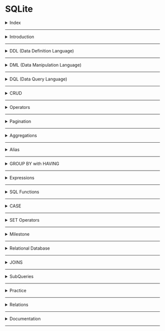 # SQLite

<details>
<summary>Index</summary>

## Index

- Introduction
- DDL (Data Definition Language)
- DML (Data Manipulation Language)
- DQL (Data Query Language)
- CRUD
- Operators
- Pagination
- Aggregations
- Alias
- GROUP BY with HAVING
- Expressions
- SQL Functions
- CASE
- SET Operators
- Milestone
- Relational Database
- JOINS
- SubQueries
- Practice
- Relations
- Documentation

</details>

---

<details>
<summary>Introduction</summary>

## Introduction

- **SQL** stands for **Structured Query Language**
- **DBMS** stands for **Database Management System**
- SQL is used to perform operations on Relational DBMS.
- Relational Database stores the data in the form of Tables.
- SQL provides multiple commands to perform various operations like `create`, `read`, `update` and `delete` the data.
- DBMS is a software that allows users to create, manage, and manipulate databases efficiently.
- DBMS Examples: `SQLite`, `MySQL`, and `PostgreSQL`

</details>

---

<details>
<summary>DDL (Data Definition Language)</summary>

## DDL (Data Definition Language)

- **DDL** stands for **Data Definition Language**
- DDL commands are used to define and manage database tables and table_indexes.
- DDL commands create, modify, and delete database tables and table_indexes but do not work directly with data
- Example : `CREATE`, `ALTER`, `DROP`
  1. **CREATE** : Used to create tables and indexes.
  2. **ALTER** : Modifies the structure of an existing table, for example, by adding or removing columns in a table.
  3. **DROP** : Deletes an entire database table or table_index.

### 1. CREATE TABLE

The CREATE TABLE command is used to create a table and define the type of data each column will store.

```sql
CREATE TABLE player(
    name VARCHAR(200),
    age INTEGER,
    score INTEGER
);
```

| Data Type | Description                                                                    |
| --------- | ------------------------------------------------------------------------------ |
| INTEGER   | Represents whole numbers without decimal points.                               |
| FLOAT     | Represents approximate numeric values with decimal points.                     |
| BOOLEAN   | Represents true or false values.                                               |
| VARCHAR   | Stores text data with a maximum length limit specified.                        |
| TEXT      | Stores large amounts of textual data.                                          |
| DATE      | Represents a date (year, month, and day).                                      |
| TIME      | Represents a time of day (hours, minutes, seconds, and fractions of a second). |
| DATETIME  | Represents a combination of date and time.                                     |

### 2. CREATE INDEX

- An **index** is used to speed up data reading from a table.
- It’s usually added to columns that are often searched or filtered.

```sql
CREATE INDEX idx_player_score ON player(score);
```

Example : Contacts App Analogy

- Without Index: Scrolling through all contacts to find a name.
- With Index: Tapping the first letter (e.g., “B”) to jump directly to names starting with "B".

### 3. ALTER Table

- `ALTER Table` clause is used to **add**, **delete**, or **modify** columns in an existing table.

```sql
ALTER TABLE
   player
ADD
   jersey_num INT
```

```sql
ALTER TABLE
    player RENAME COLUMN jersey_num TO jersey_number;
```

```sql
ALTER TABLE
    player DROP COLUMN jersey_num;
```

### DROP

- `DROP` clause is used to delete a table from the database.

```sql
DROP TABLE player;
```

</details>

---

<details>
<summary>DML (Data Manipulation Language)</summary>

## DML (Data Manipulation Language)

- **DML** stands for **Data Manipulation Language**
- DML is used to insert, update, and delete data in database tables.
- Example : `INSERT`, `UPDATE`, `DELETE`
  - **INSERT** : adds new rows to a table.
  - **UPDATE** : modifies existing data in table rows.
  - **DELETE** : deletes existing rows from a table.

### 1. INSERT

It is used to insert a row into table

```sql
INSERT INTO
     player(name, age, score)
VALUES
     ("Praveen", 29, 35),
     ("Sai", 28, 30);
```

#### 2. UPDATE

Modifying existing data in a table rows.

```sql
-- Update All Rows
UPDATE
    player
SET
    score = 100;
```

```sql
-- Update Specific Rows
UPDATE
    player
SET
   score = 150
WHERE
   name = "Praveen";
```

#### DELETE

deleting existing rows data from a table.

```sql
-- delete all rows
DELETE FROM
    player;
```

```sql
-- delete specific rows

DELETE FROM
    player
WHERE
    name = "Praveen";
```

</details>

---

<details>
<summary>DQL (Data Query Language)</summary>

## DQL (Data Query Language)

- **DQL** stands for **Data Query Language**
- DQL is used to retrieve data from the database.
- DQL is used to query the database and return requested data, often with specific filters, sorting, and grouping.
- Example : `SELECT`
  - SELECT: Fetches data from a database table.
  - Additional Features: `WHERE clause to filter records`, `ORDER BY to sort results`, `GROUP BY to group results based on a column`.

#### SELECT

```sql
-- Retrieve all columns
SELECT *
FROM player;
```

```sql
-- Retrieve specific columns
SELECT
     name,
     age
FROM
     player;
```

```sql
-- Retrieve specific row
SELECT *
FROM player
WHERE name = "Sai";
```

</details>

---

<details>
<summary>CRUD</summary>

## CRUD

**CRUD** operations:

| Operation | SQL Syntax                                                                  |
| --------- | --------------------------------------------------------------------------- |
| Create    | `INSERT INTO table_name (column1, column2) VALUES (value1, value2);`        |
| Retrieve  | `SELECT column1, column2 FROM table_name WHERE condition;`                  |
| Update    | `UPDATE table_name SET column1 = value1, column2 = value2 WHERE condition;` |
| Delete    | `DELETE FROM table_name WHERE condition;`                                   |

</details>

---

<details>
<summary>Operators</summary>

## Operators

### Comparison Operators

- `__=__` Equal to
- `__<>__` Not Equal to
- `__<__` Less than
- `__>__` Greater than
- `__<=__` Less than or Equal to
- `__>=__` Greater than or Equal to

```sql
  SELECT *
  FROM player
  WHERE age <> 20;
```

### String Operations

`LIKE` Operator is used to perform queries on strings. This operator is especially used in `WHERE` clause to retrieve all the rows that match the given pattern.

| Symbol           | Description                        | Example                         |
| ---------------- | ---------------------------------- | ------------------------------- |
| Percent sign (%) | Represents zero or more characters | ch%finds ch, chips, chocolate.. |
| Underscore (\_)  | Represents a single character      | \_atfinds mat, hat, and bat     |

| Pattern          | Example                       | Description                                                                           |
| ---------------- | ----------------------------- | ------------------------------------------------------------------------------------- |
| Exact Match      | `WHERE name LIKE "mobiles"`   | Retrieves products whose name is exactly equal to "mobiles"                           |
| Starts With      | `WHERE name LIKE "mobiles%"`  | Retrieves products whose name starts with "mobiles"                                   |
| Ends With        | `WHERE name LIKE "%mobiles"`  | Retrieves products whose name ends with "mobiles"                                     |
| Contains         | `WHERE name LIKE "%mobiles%"` | Retrieves products whose name contains "mobiles" anywhere within it                   |
| Pattern Matching | `WHERE name LIKE "a_%"`       | Retrieves products whose name starts with "a" and has at least 2 characters in length |

```sql
SELECT
  *
FROM
  product
WHERE
  category LIKE "Gadgets";
```

Get all the products which have exactly 5 characters in brand from the product table.

```sql
SELECT
  *
FROM
  product
WHERE
  brand LIKE "_____";
```

### Logical Operators

with logical operators, we can perform queries based on multiple conditions.

- AND
- OR
- NOT

| Operator | Description                                                           |
| -------- | --------------------------------------------------------------------- |
| AND      | Used to fetch rows that satisfy two or more conditions.               |
| OR       | Used to fetch rows that satisfy at least one of the given conditions. |
| NOT      | Used to negate a condition in the WHERE clause.                       |

```sql
SELECT
  *
FROM
  product
WHERE
  category = "Clothing"
  AND price <= 1000;
```

```sql
-- Ignore all the products with name containing "Cake" from the list of products.
SELECT
  *
FROM
  product
WHERE
  NOT name LIKE "%Cake%";
```

![Logical Operators](https://res.cloudinary.com/dwrwbjd3h/image/upload/v1711430996/portfolio/markdown/sqlite/logical-operators.png)

```sql
SELECT
  *
FROM
  product
WHERE
  brand = "Redmi"
  AND rating > 4
  OR brand = "OnePlus";
```

Above query is equal to below code

```sql
SELECT
    *
FROM
    product
WHERE
    (brand = "Redmi"
    AND rating > 4)
    OR brand = "OnePlus";
```

### IN operator

Retrieves the corresponding rows from the table if the value of column(c1) is present in the given values(v1,v2,..).
![IN Operator](https://res.cloudinary.com/dwrwbjd3h/image/upload/v1711430995/portfolio/markdown/sqlite/in-operator.png)

```sql
SELECT
  *
FROM
  product
WHERE
  brand IN ( "Puma", "Levi's", "Mufti", "Lee", "Denim");
```

### BETWEEN Operator

Retrieves all the rows from table that have cloumn(c1) value present between the given range(v1 and v2).
![BETWEEN Operator](https://res.cloudinary.com/dwrwbjd3h/image/upload/v1711430955/portfolio/markdown/sqlite/between_operator.png)

```sql
SELECT
  name,
  price,
  brand
FROM
  product
WHERE
  price BETWEEN 1000
  AND 5000;
```

Note : When using the BETWEEN operator, the first value should be less than second value. If not, we'll get an incorrect result depending on the DBMS.

### ORDER BY

Arrange Ascending order or Descending order.
`column1 ASC / DESC,`

```sql
SELECT
  name,
  price,
  rating
FROM
  product
WHERE
  brand = "Puma"
ORDER BY
  price ASC,
  rating DESC;
```

### DISTINCT

`DISTINCT` clause is used to return the distinct i.e unique values.

```sql
SELECT
  DISTINCT brand
FROM
  product
ORDER BY
  brand;
```

</details>

---

<details>
<summary>Pagination</summary>

## Pagination

we get limited data only.

- LIMIT
- OFFSET

### LIMIT

LIMIT clause is used to specify the number of rows(n) we would like to have in result.

```sql
SELECT
  name,
  price,
  rating
FROM
  product
WHERE
  brand = "Puma"
ORDER BY
  rating DESC
LIMIT 2;
```

### OFFSET

OFFSET clause is used to specify the position (from nth row) from where the chunk of the results are to be selected.

```sql
SELECT
  name,
  price,
  rating
FROM
  product
ORDER BY
  rating DESC
LIMIT 5
OFFSET 5;
```

</details>

---

<details>
<summary>Aggregations</summary>

## Aggregations

### Aggregation Functions

Combining multiple values into a single value is called aggregation.

| Aggregate Function | Description                          |
| ------------------ | ------------------------------------ |
| COUNT              | Counts the number of values          |
| SUM                | Adds all the values                  |
| MIN                | Returns the minimum value            |
| MAX                | Returns the maximum value            |
| AVG                | Calculates the average of the values |

![Aggregation SUM](https://res.cloudinary.com/dwrwbjd3h/image/upload/v1711430965/portfolio/markdown/sqlite/aggregation_sum.gif)

```sql
SELECT
  SUM(score)
FROM
  player_match_details
WHERE
  name = "Ram";
```

```sql
SELECT
  MAX(score),
  MIN(score)
FROM
  player_match_details
WHERE
  year = 2011;
```

```sql
 SELECT COUNT(*)
 FROM player_match_details;
```

</details>

---

<details>
<summary>Alias</summary>

## Alias

Using the keyword `AS`, we can provide alternate temporary names to the columns in the output.

```sql
SELECT
  name AS player_name
FROM
  player_match_details;
```

</details>

---

<details>
<summary>GROUP BY with HAVING</summary>

### GROUP BY with HAVING

#### GROUP BY

The `GROUP BY` clause in SQL is used to group rows which have same values for the mentioned attributes.

```sql
SELECT
  name, SUM(score) as total_score
FROM
  player_match_details
GROUP BY name;
```

![GROUP BY](https://res.cloudinary.com/dwrwbjd3h/image/upload/v1711430995/portfolio/markdown/sqlite/group_by_having.gif)

```sql
SELECT
 name, COUNT(*) AS half_centuries
FROM
 player_match_details
WHERE score >= 50
GROUP BY name;
```

![GROUP BY with HAVING](https://res.cloudinary.com/dwrwbjd3h/image/upload/v1711431017/portfolio/markdown/sqlite/having.gif)

#### HAVING

`HAVING` clause is used to filter the resultant rows after the application of `GROUP BY` clause.

```sql
SELECT
  name,
  count(*) AS half_centuries
FROM
  player_match_details
WHERE
  score >= 50
GROUP BY
  name
HAVING
  half_centuries > 1;
```

![HAVING](./assets/having.gif)

</details>

---

<details>
<summary>Expressions</summary>

## Expressions

### Using Expressions in SELECT Clause

```sql
SELECT
    id, name, (collection_in_cr-budget_in_cr) as profit
FROM
    movie;
```

### Using Expressions in WHERE Clause

```sql
SELECT
   *
FROM
   movie
WHERE
   (collection_in_cr - budget_in_cr) >= 50;
```

### Using Expressions in UPDATE Clause

```sql
UPDATE movie
SET rating = rating/2;
```

### Expressions in HAVING Clause

```sql
SELECT
  genre
FROM
  movie
GROUP BY
  genre
HAVING
  AVG(collection_in_cr - budget_in_cr) >= 100;
```

</details>

---

<details>
<summary>SQL Functions</summary>

## SQL Functions

1. **Date Functions**: Used to work with dates or times
2. **Cast Functions**: Used to change the data type of a value
3. **Arithmetic Functions**: Used to perform calculations on numbers

### Date Functions

#### strftime()

`strftime()` function is used to extract year, month, day, hour, etc. from a date (or) datetime field based on a specified format as strings.

| Format | Description      | Output Format   | Function                     | Behavior      |
| ------ | ---------------- | --------------- | ---------------------------- | ------------- |
| %Y     | Year             | 1990, 2021 etc. | `strftime("%Y", field_name)` | Extract Year  |
| %m     | Month            | 01 - 12         | `strftime("%m", field_name)` | Extract Month |
| %d     | Day of the month | 01 - 31         | `strftime("%d", field_name)` | Extract Day   |
| %H     | Hour             | 00 - 24         | `strftime("%H", field_name)` | Extract Hour  |

```sql
SELECT
    strftime('%m', release_date) as month,
    COUNT(*) as total_movies
FROM
    movie
WHERE
    strftime('%Y', release_date) = '2010'
GROUP BY
    strftime('%m', release_date);
```

#### CAST Function

In database management systems, the CAST function is used to convert a value from one data type to another data type.  
`CAST(value AS data_type);`

```sql
SELECT
  strftime('%m', release_date) AS MONTH,
  COUNT(*) AS total_movies
FROM
  movie
WHERE
  CAST(strftime('%Y', release_date) AS INTEGER) = 2010
GROUP BY
  strftime('%m', release_date);
```

#### Arithmetic Functions

Arithmetic functions in SQL are used to perform mathematical operations on numeric values. Some commonly used arithmetic functions are `FLOOR`, `CEIL`, and `ROUND`.

- **FLOOR** Function :  
  The FLOOR function rounds a number to the nearest integer below its current value.
- **CEIL** Function :  
  The CEIL function rounds a number to the nearest integer above its current value.
- **ROUND** Function :  
  The ROUND function rounds a number to a specified number of decimal places.

| Function | 2.3 | 3.9 | 4.0 | 5.5 |
| -------- | --- | --- | --- | --- |
| FLOOR    | 2   | 3   | 4   | 5   |
| CEIL     | 3   | 4   | 4   | 6   |
| ROUND    | 2   | 4   | 4   | 6   |

```sql
SELECT
  name,
  ROUND(collection_in_cr, 1) AS RoundedValue,
  CEIL(collection_in_cr) AS CeilValue,
  FLOOR(collection_in_cr) AS FloorValue
FROM
  movie;
```

#### String Functions

String functions in SQL are used to manipulate and operate on string values or character data.

| SQL Function | Behavior                        |
| ------------ | ------------------------------- |
| UPPER()      | Converts a string to upper case |
| LOWER()      | Converts a string to lowercase  |

```sql
SELECT
  name
FROM
  movie
WHERE
  UPPER(name) LIKE UPPER("%avengers%");
```

</details>

---

<details>
<summary>CASE</summary>

## CASE Clause

SQL provides **CASE** clause to perform conditional operations. This is similar to the switch case / if-else conditions in other programming languages.

```sql
SELECT id, name,
  CASE
    WHEN collection_in_cr - budget_in_cr <= 100 THEN collection_in_cr - budget_in_cr * 0.1
    WHEN (collection_in_cr - budget_in_cr > 100
    AND collection_in_cr - budget_in_cr < 500) THEN collection_in_cr - budget_in_cr * 0.15
    ELSE collection_in_cr - budget_in_cr * 0.18
  END AS tax_amount
FROM
  movie;
```

</details>

---

<details>
<summary>SET Operators</summary>

## SET Operators

The SQL Set operation is used to combine the two or more SQL queries.

1. INTERSECT
2. MINUS
3. UNION
4. UNION ALL

```sql
SELECT actor_id
FROM cast
WHERE movie_id=6

INTERSECT

SELECT actor_id
FROM cast
WHERE movie_id=15;
```

```sql
SELECT actor_id
FROM cast
WHERE movie_id=6

EXCEPT

SELECT actor_id
FROM cast
WHERE movie_id=15;
```

```sql
SELECT actor_id
FROM cast
WHERE movie_id=6

UNION

SELECT actor_id
FROM cast
WHERE movie_id=15
ORDER BY 1 DESC;
```

</details>

---

<details>
<summary>Milestone</summary>

## Clauses

| Clause       | How to Use It                            | Functionality                                               |
| ------------ | ---------------------------------------- | ----------------------------------------------------------- |
| CREATE TABLE | CREATE TABLE table_name ...              | Creates a new table                                         |
| INSERT       | INSERT INTO table_name ...               | Used to insert new data into the table                      |
| SELECT       | SELECT col1, col2 ...                    | Retrieves the selected columns                              |
| SELECT       | SELECT \* FROM ...                       | Retrieves all the columns from a table                      |
| FROM         | FROM table_name                          | Specifies the table(s) where the data columns are located   |
| WHERE        | WHERE col > 5                            | Retrieves specific rows based on given conditions           |
| UPDATE, SET  | UPDATE table_name SET column1 = value1;  | Updates the value of a column for all rows or specific rows |
| DELETE       | DELETE FROM table_name                   | Deletes all rows from the table                             |
| DROP         | DROP TABLE table_name                    | Deletes the table from the database                         |
| ALTER        | ALTER TABLE table_name ...               | Used to add, delete, or modify columns in a table           |
| ORDER BY     | ORDER BY col1 ASC/DESC ...               | Sorts the table based on specified column(s)                |
| DISTINCT     | SELECT DISTINCT col, ...                 | Retrieves unique values from the specified column(s)        |
| LIMIT        | LIMIT 10                                 | Limits the number of rows in the output to the given value  |
| OFFSET       | OFFSET 5                                 | Specifies the position (from nth row) for result retrieval  |
| GROUP BY     | GROUP BY col ...                         | Groups rows with the same values in the specified columns   |
| HAVING       | HAVING col > 20                          | Filters resultant rows after applying the GROUP BY clause   |
| CASE         | CASE WHEN condition1 THEN value1 ... END | Returns a corresponding value when a condition is met       |

## Operators

| Operator | How to Use It                         | Functionality                                                                                         |
| -------- | ------------------------------------- | ----------------------------------------------------------------------------------------------------- |
| `<>`     | `WHERE col <> 5 `                     | Filters rows where the given column is not equal to 5 (Other comparison operators: `=, >, <, >=, <=`) |
| `<>`     | `WHERE col <> 5`                      | Filters rows where the given column is not equal to 5 (Other comparison operators: `=, >, <, >=, <=`) |
| LIKE     | `WHERE col LIKE '%Apple%'`            | Retrieves rows where the column contains 'apple' within the text                                      |
| AND      | `WHERE col1 > 5 AND col2 < 3`         | Retrieves rows that satisfy all the given conditions                                                  |
| OR       | `WHERE col1 > 5 OR col2 < 3`          | Retrieves rows that satisfy at least one of the given conditions                                      |
| NOT      | `WHERE NOT col = 'apple'`             | Retrieves rows if the condition(s) are NOT TRUE                                                       |
| IN       | `WHERE col IN ('Apple', 'Microsoft')` | Retrieves rows if the column value matches any of the given values                                    |
| BETWEEN  | `WHERE col BETWEEN 3 AND 5`           | Retrieves rows where the column value falls within the specified range (inclusive)                    |

## Functions

| Function   | How to Use It             | Functionality                                                                                  |
| ---------- | ------------------------- | ---------------------------------------------------------------------------------------------- |
| COUNT      | SELECT COUNT(col) ...     | Counts the number of values in the given column                                                |
| SUM        | SELECT SUM(col) ...       | Adds all the values in the given column                                                        |
| MIN        | SELECT MIN(col) ...       | Retrieves the minimum value in the given column                                                |
| MAX        | SELECT MAX(col) ...       | Retrieves the maximum value in the given column                                                |
| AVG        | SELECT AVG(col) ...       | Calculates the average of the values in the given column                                       |
| strftime() | strftime("%Y", col) ...   | Extracts the year from the column value in string format (similarly for other date components) |
| CAST()     | CAST(col AS datatype) ... | Converts the value to the specified data type                                                  |
| FLOOR()    | FLOOR(col) ...            | Rounds a number to the nearest integer below its current value                                 |
| CEIL()     | CEIL(col) ...             | Rounds a number to the nearest integer above its current value                                 |
| ROUND()    | ROUND(col) ...            | Rounds a number to a specified number of decimal places                                        |
| UPPER()    | UPPER(col) ...            | Converts a string to uppercase                                                                 |
| LOWER()    | LOWER(col) ...            | Converts a string to lowercase                                                                 |

</details>

---

<details>
<summary>Relational Database</summary>

## Relational Database

### Customer Table

```sql
CREATE TABLE customer (
   id INTEGER NOT NULL PRIMARY KEY,
   name VARCHAR(250),
   age INT
);
```

### Product Table

```sql
CREATE TABLE product (
  id INTEGER NOT NULL PRIMARY KEY,
  name VARCHAR(250),
  price INT,
  brand VARCHAR(250),
  category VARCHAR(250)
);
```

### Address Table

```sql
CREATE TABLE address(
  id INTEGER NOT NULL PRIMARY KEY,
  pin_code INTEGER,
  door_no VARCHAR(250),
  city VARCHAR(250),
  customer_id INTEGER,
  FOREIGN KEY (customer_id) REFERENCES customer(id) ON DELETE CASCADE
);
```

### Cart Table

```sql
CREATE TABLE cart(
  id INTEGER NOT NULL PRIMARY KEY,
  customer_id INTEGER NOT NULL UNIQUE,
  total_price INTEGER,
  FOREIGN KEY (customer_id) REFERENCES customer(id) ON DELETE CASCADE
);
```

### Cart-Product Table (Junction Table)

```sql
CREATE TABLE cart_product(
  id INTEGER NOT NULL PRIMARY KEY,
  cart_id INTEGER,
  product_id INTEGER,
  quantity INTEGER,
  FOREIGN KEY (cart_id) REFERENCES cart(id) ON DELETE CASCADE,
  FOREIGN KEY (product_id) REFERENCES product(id) ON DELETE CASCADE
);
```

</details>

---

<details>
<summary>JOINS</summary>

## JOINS

JOINS are used to combining the tables.

### Natural JOIN

`NATURAL JOIN` combines the tables based on the common columns.

![NATURAL JOIN](https://res.cloudinary.com/dwrwbjd3h/image/upload/v1711431052/portfolio/markdown/sqlite/natural_join.gif)

```sql
SELECT course.name,
  instructor.full_name
FROM course
  NATURAL JOIN instructor
WHERE instructor.full_name = "Alex";
```

### INNER JOIN

`INNER JOIN` combines rows from both the tables if they meet a specified condition.

![INNER JOIN](https://res.cloudinary.com/dwrwbjd3h/image/upload/v1711431017/portfolio/markdown/sqlite/inner_join.gif)

```sql
SELECT student.full_name,
   review.content,
   review.created_at
FROM
   student INNER JOIN review
       ON student.id = review.student_id
WHERE review.course_id = 15;
```

### LEFT JOIN

In `LEFT JOIN`, for each row in the left table, matched rows from the right table are combined. If there is no match, NULL values are assigned to the right half of the rows in the temporary table.

![LEFT JOIN](https://res.cloudinary.com/dwrwbjd3h/image/upload/v1711431007/portfolio/markdown/sqlite/left_join.gif)

```sql
SELECT student.full_name
FROM
    student LEFT JOIN student_course
        ON student.id = student_course.student_id
WHERE student_course.id IS NULL;
```

### Joins on Multiple Tables

We can also perform join on a combined table.

```sql
SELECT T.name AS course_name,
   student.full_name
FROM
    (course INNER JOIN student_course
         ON course.id = student_course.course_id) AS T
    INNER JOIN student
         ON T.student_id = student.id
WHERE course.instructor_id = 102;
```

### RIGHT JOIN

`RIGHT JOIN` or `RIGHT OUTER JOIN` is vice versa of LEFT JOIN.
I.e., in RIGHT JOIN, for each row in the right table, matched rows from the left table are combined. If there is no match, NULL values are assigned to the left half of the rows in the temporary table.

![RIGHT JOIN](https://res.cloudinary.com/dwrwbjd3h/image/upload/v1711431099/portfolio/markdown/sqlite/right_join.gif)

```sql
SELECT course.name,
    instructor.full_name
FROM
    course RIGHT JOIN instructor
        ON course.instructor_id = instructor.instructor_id;
```

### FULL JOIN

`FULL JOIN` or `FULL OUTER JOIN` is the result of both RIGHT JOIN and LEFT JOIN

![FULL JOIN](https://res.cloudinary.com/dwrwbjd3h/image/upload/v1711430980/portfolio/markdown/sqlite/full-join.gif)

```sql
SELECT course.name,
    instructor.full_name
FROM
    course FULL JOIN instructor
       ON course.instructor_id = instructor.instructor_id;
```

### CROSS JOIN

In `CROSS JOIN`, each row from the first table is combined with all rows in the second table.
Cross Join is also called as CARTESIAN JOIN

![CROSS JOIN](https://res.cloudinary.com/dwrwbjd3h/image/upload/v1711430964/portfolio/markdown/sqlite/cross_join.gif)

```sql
SELECT
    course.name AS course_name,
    instructor.full_name AS instructor_name
FROM
    course CROSS JOIN instructor;
```

### SELF JOIN

So far, we have learnt to combine different tables. We can also combine a table with itself. This kind of join is called SELF-JOIN.

```sql
SELECT sc1.student_id AS student_id1,
  sc2.student_id AS student_id2, sc1.course_id
FROM
   student_course AS sc1
   INNER JOIN student_course AS sc2 ON sc1.course_id = sc2.course_id
WHERE
    sc1.student_id < sc2.student_id;
```

### Summary

| Join Type    | Use Case                                                                     |
| ------------ | ---------------------------------------------------------------------------- |
| Natural Join | Joins based on common columns                                                |
| Inner Join   | Joins based on a given condition                                             |
| Left Join    | Retrieves all rows from the left table and matched rows from the right table |
| Right Join   | Retrieves all rows from the right table and matched rows from the left table |
| Full Join    | Retrieves all rows from both tables                                          |
| Cross Join   | Generates all possible combinations of rows from both tables                 |

</details>

---

<details>
<summary>SubQueries</summary>

## SubQueries

We can write nested queries, i.e., a query inside another query.

```sql
SELECT
   name,
   (
       SELECT AVG(rating)
       FROM product
       WHERE category = "WATCH"
   ) - rating AS rating_variance
FROM product
WHERE category = "WATCH";
```

```sql
SELECT
  order_id
FROM
  order_details
WHERE
  order_id IN (
    SELECT
      order_id
    FROM
      order_product
    WHERE
      product_id IN (291, 292, 293, 294, 296)
  )
  AND NOT order_id IN (
    SELECT
      order_id
    FROM
      order_product
    WHERE
      product_id IN (227, 228, 229, 232, 233)
  );
```

</details>

---

<details>
<summary>Practice</summary>

## Practice

```sql
-- 01 create table
-- CREATE TABLE mytable(
--     id INTEGER NOT NULL PRIMARY KEY,
--     name VARCHAR(200),
--     place VARCHAR(200),
--     salary INTEGER
-- );

-- 02 insert data
-- INSERT INTO
--     mytable(id, name, place, salary)
--     VALUES(1, "Praveen", "Hyderabad", 50000),
--           (2, "Navya", "Bangalore", 80000),
--           (3, "Swathi", "Chennai", 70000);

-- 03 select

-- all columns
-- SELECT * FROM mytable;

-- specific column
-- SELECT name FROM mytable;

-- specific row
-- SELECT name
-- FROM mytable
-- WHERE name LIKE "Praveen";

-- 04 update

-- update all rows
-- UPDATE mytable
-- SET salary = 40000;

-- update specific row
-- UPDATE mytable
-- SET salary = 80000
-- WHERE name LIKE "Praveen";

-- delete

-- delete all rows
-- DELETE FROM mytable;

-- delete specific row
-- DELETE FROM mytable
-- WHERE name LIKE "Navya";

-- drop

-- DROP TABLE mytable;

--  order
-- SELECT *
-- FROM mytable
-- ORDER BY
--     salary DESC;

-- pagination
-- SELECT *
-- FROM mytable
-- ORDER BY
--     salary DESC
-- LIMIT 1
-- OFFSET 1;
```

</details>

---

<details>
<summary>Relations</summary>

## Relations

1. one-to-one
2. one-to-many
3. many-to-many

</details>

---

<details>
<summary>Documentation</summary>

## Documetation

- Official Documentation : [https://www.sqlite.org/docs.html]
</details>

---
